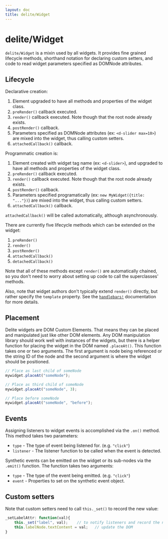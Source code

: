 ```yaml
---
layout: doc
title: delite/Widget
---
```


# delite/Widget

`delite/Widget` is a mixin used by all widgets.
It provides fine grained lifecycle methods, shorthand notation for declaring custom setters,
and code to read widget parameters specified as DOMNode attributes.

## Lifecycle

Declarative creation:

1. Element upgraded to have all methods and properties of the widget class.
2. `preRender()` callback executed.
3. `render()` callback executed.   Note though that the root node already exists.
4. `postRender()` callback.
5. Parameters specified as DOMNode attributes (ex: `<d-slider max=10>`) are mixed into the widget, thus calling
   custom setters.
6. `attachedCallback()` callback.

Programmatic creation is:

1. Element created with widget tag name (ex: `<d-slider>`), and
   upgraded to have all methods and properties of the widget class.
2. `preRender()` callback executed.
3. `render()` callback executed.   Note though that the root node already exists.
4. `postRender()` callback.
5. Parameters specified programatically
   (ex: `new MyWidget({title: "..."})`) are mixed into the widget, thus calling
   custom setters.
6. `attachedCallback()` callback.

`attachedCallback()` will be called automatically, although asynchronously.

There are currently five lifecycle methods which can be extended on the widget:

1. `preRender()`
2. `render()`
3. `postRender()`
4. `attachedCallback()`
5. `detachedCallback()`

Note that all of these methods except `render()` are automatically chained,
so you don't need to worry about setting up code to call the superclasses' methods.

Also, note that widget authors don't typically extend `render()` directly, but rather
specify the `template` property.   See the [`handlebars!`](handlebars.md) documentation for more details.

## Placement

Delite widgets are DOM Custom Elements.  That means they can be placed and manipulated just like other DOM elements.
Any DOM manipulation library should work well with instances of the widgets, but there is a helper function for
placing the widget in the DOM named `.placeAt()`.  This function takes one or two arguments.  The first argument is
node being referenced or the string ID of the node and the second argument is
where the widget should be positioned.

```js
// Place as last child of someNode
mywidget.placeAt("someNode");

// Place as third child of someNode
mywidget.placeAt("someNode", 3);

// Place before someNode
mywidget.placeAt("someNode", "before");
```

## Events

Assigning listeners to widget events is accomplished via the `.on()` method.  This method takes two parameters:

* `type` - The type of event being listened for.  (e.g. `"click"`)
* `listener` - The listener function to be called when the event is detected.

Synthetic events can be emitted on the widget or its sub-nodes via the `.emit()` function.  The function takes two
arguments:

* `type` - The type of the event being emitted. (e.g. `"click"`)
* `event` - Properties to set on the synthetic event object.

## Custom setters

Note that custom setters need to call `this._set()` to record the new value:

```js
_setLabelAttr: function(val){
	this._set("label", val);	// to notify listeners and record the new value
	this.labelNode.textContent = val;	// update the DOM
}
```
